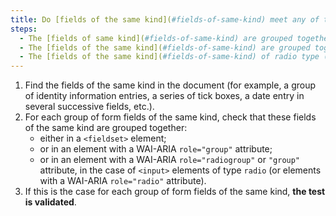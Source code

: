 ```yaml
---
title: Do [fields of the same kind](#fields-of-same-kind) meet any of these conditions, if necessary?
steps:
  - The [fields of same kind](#fields-of-same-kind) are grouped together in a `<fieldset>` tag.
  - The [fields of the same kind](#fields-of-same-kind) are grouped together in a tag with a WAI-ARIA `role="group"` attribute.
  - The [fields of the same kind](#fields-of-same-kind) of radio type (`<input type="radio">`) or tags with a WAI-ARIA `role="radio"` attribute) are grouped together in a tag with a WAI-ARIA `role="radiogroup"` or `role="group"` attribute.
---
```


1. Find the fields of the same kind in the document (for example, a group of identity information entries, a series of tick boxes, a date entry in several successive fields, etc.).
2. For each group of form fields of the same kind, check that these fields of the same kind are grouped together:
   - either in a `<fieldset>` element;
   - or in an element with a WAI-ARIA `role="group"` attribute;
   - or in an element with a WAI-ARIA `role="radiogroup"` or `"group"` attribute, in the case of `<input>` elements of type `radio` (or elements with a WAI-ARIA `role="radio"` attribute).
3. If this is the case for each group of form fields of the same kind, **the test is validated**.

